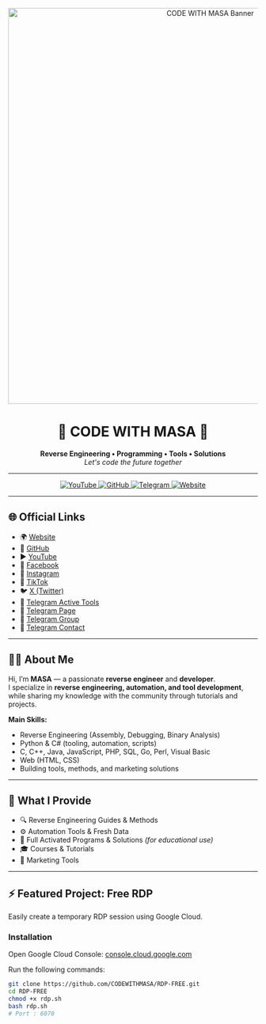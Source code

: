 <p align="center">
  <img src="https://c.top4top.io/p_3560n0o481.jpg" alt="CODE WITH MASA Banner" width="800"/>
</p>

<h1 align="center">🚀 CODE WITH MASA 🚀</h1>
<p align="center">
  <strong>Reverse Engineering • Programming • Tools • Solutions</strong><br>
  <em>Let's code the future together</em>
</p>

---

<p align="center">
  <a href="https://www.youtube.com/@CODEWITHMASA">
    <img src="https://img.shields.io/badge/YouTube-FF0000?style=for-the-badge&logo=youtube&logoColor=white" alt="YouTube"/>
  </a>
  <a href="https://github.com/CODEWITHMASA">
    <img src="https://img.shields.io/badge/GitHub-181717?style=for-the-badge&logo=github&logoColor=white" alt="GitHub"/>
  </a>
  <a href="https://t.me/CODEWITHMASA">
    <img src="https://img.shields.io/badge/Telegram-2CA5E0?style=for-the-badge&logo=telegram&logoColor=white" alt="Telegram"/>
  </a>
  <a href="https://www.codewithmasa.giize.com">
    <img src="https://img.shields.io/badge/Website-0A66C2?style=for-the-badge&logo=google-chrome&logoColor=white" alt="Website"/>
  </a>
</p>

---

## 🌐 Official Links
- 🌍 [Website](https://www.codewithmasa.giize.com)  
- 🐙 [GitHub](https://github.com/CODEWITHMASA)  
- ▶️ [YouTube](https://www.youtube.com/@CODEWITHMASA)  
- 📘 [Facebook](https://www.facebook.com/CODEWITHMASA)  
- 📸 [Instagram](https://www.instagram.com/codewithmasa)  
- 🎵 [TikTok](https://www.tiktok.com/@CODEWITHMASA)  
- 🐦 [X (Twitter)](https://x.com/CODEWITHMASA)  
- 💬 [Telegram Active Tools](https://t.me/+_R91sWmKBacyZTc0)  
- 📢 [Telegram Page](https://t.me/CODEWITHMASA)  
- 👥 [Telegram Group](https://t.me/GROUPCODEWITHMASA)  
- 📩 [Telegram Contact](https://t.me/MrMasaOfficial)  

---

## 👨‍💻 About Me
Hi, I’m **MASA** — a passionate **reverse engineer** and **developer**.  
I specialize in **reverse engineering, automation, and tool development**, while sharing my knowledge with the community through tutorials and projects.  

**Main Skills:**
- Reverse Engineering (Assembly, Debugging, Binary Analysis)  
- Python & C# (tooling, automation, scripts)  
- C, C++, Java, JavaScript, PHP, SQL, Go, Perl, Visual Basic  
- Web (HTML, CSS)  
- Building tools, methods, and marketing solutions  

---

## 🧰 What I Provide
- 🔍 Reverse Engineering Guides & Methods  
- ⚙️ Automation Tools & Fresh Data  
- 🔑 Full Activated Programs & Solutions *(for educational use)*  
- 🎓 Courses & Tutorials  
- 📢 Marketing Tools  

---

## ⚡ Featured Project: Free RDP
Easily create a temporary RDP session using Google Cloud.  

### Installation
Open Google Cloud Console: [console.cloud.google.com](https://console.cloud.google.com/)  

Run the following commands:

```bash
git clone https://github.com/CODEWITHMASA/RDP-FREE.git
cd RDP-FREE
chmod +x rdp.sh
bash rdp.sh
# Port : 6070
